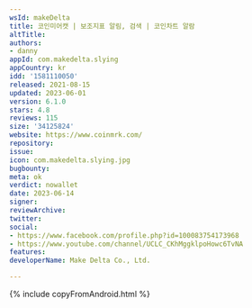```yaml
---
wsId: makeDelta
title: 코인미어캣 | 보조지표 알림, 검색 | 코인차트 알람
altTitle: 
authors:
- danny
appId: com.makedelta.slying
appCountry: kr
idd: '1581110050'
released: 2021-08-15
updated: 2023-06-01
version: 6.1.0
stars: 4.8
reviews: 115
size: '34125824'
website: https://www.coinmrk.com/
repository: 
issue: 
icon: com.makedelta.slying.jpg
bugbounty: 
meta: ok
verdict: nowallet
date: 2023-06-14
signer: 
reviewArchive: 
twitter: 
social:
- https://www.facebook.com/profile.php?id=100083754173968
- https://www.youtube.com/channel/UCLC_CKhMggklpoHowc6TvNA
features: 
developerName: Make Delta Co., Ltd.

---
```


{% include copyFromAndroid.html %}
